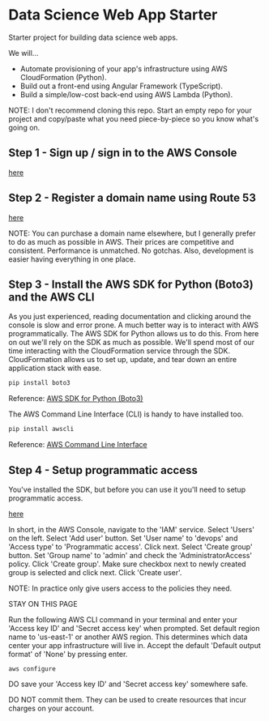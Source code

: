 # Data Science Web App Starter
Starter project for building data science web apps.

We will...

* Automate provisioning of your app's infrastructure using AWS CloudFormation (Python).
* Build out a front-end using Angular Framework (TypeScript).
* Build a simple/low-cost back-end using AWS Lambda (Python).  

NOTE: I don't recommend cloning this repo. 
Start an empty repo for your project and copy/paste what you need 
piece-by-piece so you know what's going on.  

## Step 1 - Sign up / sign in to the AWS Console 

[here](https://aws.amazon.com/)

## Step 2 - Register a domain name using Route 53

[here](https://docs.aws.amazon.com/Route53/latest/DeveloperGuide/registrar.html)

NOTE: You can purchase a domain name elsewhere, but I generally prefer to do as much as possible in AWS.
Their prices are competitive and consistent. Performance is unmatched. No gotchas. 
Also, development is easier having everything in one place.

## Step 3 - Install the AWS SDK for Python (Boto3) and the AWS CLI

As you just experienced, reading documentation and clicking around the console is slow and error prone.
A much better way is to interact with AWS programmatically.
The AWS SDK for Python allows us to do this.
From here on out we'll rely on the SDK as much as possible.
We'll spend most of our time interacting with the CloudFormation service through the SDK.
CloudFormation allows us to set up, update, and tear down an entire application stack with ease.

```python
pip install boto3
```

Reference: [AWS SDK for Python (Boto3)](https://aws.amazon.com/sdk-for-python/)

The AWS Command Line Interface (CLI) is handy to have installed too.

```python
pip install awscli
```

Reference: [AWS Command Line Interface](https://aws.amazon.com/cli/)

## Step 4 - Setup programmatic access

You've installed the SDK, but before you can use it you'll need to setup programmatic access.

[here](https://boto3.readthedocs.io/en/latest/guide/quickstart.html#configuration)

In short, in the AWS Console, navigate to the 'IAM' service. Select 'Users' on the left.
Select 'Add user' button. Set 'User name' to 'devops' and 'Access type' to 'Programmatic access'. Click next.
Select 'Create group' button. Set 'Group name' to 'admin' and check the 'AdministratorAccess' policy. Click 'Create group'. 
Make sure checkbox next to newly created group is selected and click next. Click 'Create user'. 

NOTE: In practice only give users access to the policies they need.

STAY ON THIS PAGE

Run the following AWS CLI command in your terminal and enter your 'Access key ID' and 'Secret access key' when prompted.
Set default region name to 'us-east-1' or another AWS region. 
This determines which data center your app infrastructure will live in.
Accept the default 'Default output format' of 'None' by pressing enter.

```
aws configure
```

DO save your 'Access key ID' and 'Secret access key' somewhere safe.

DO NOT commit them. They can be used to create resources that incur charges on your account.

